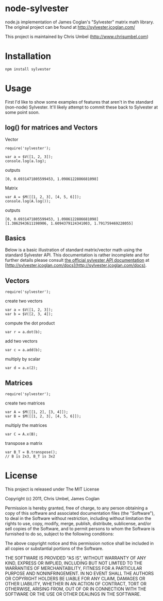 
node-sylvester
==============

node.js implementation of James Coglan's "Sylvester" matrix math library.
The original project can be found at http://sylvester.jcoglan.com/

This project is maintained by Chris Umbel (http://www.chrisumbel.com)

Installation
============

    npm install sylvester

Usage
=====

First I'd like to show some examples of features that aren't in the standard (non-node) Sylvester. It'll likely attempt to commit these back to Sylvester at some point soon.

log() for matrices and Vectors
------------------------------

Vector

    require('sylvester');

    var a = $V([1, 2, 3]);
    console.log(a.log);

outputs

    [0, 0.6931471805599453, 1.0986122886681098]

Matrix

    var A = $M([[1, 2, 3], [4, 5, 6]]);
    console.log(A.log());

outputs

    [0, 0.6931471805599453, 1.0986122886681098]
    [1.3862943611198906, 1.6094379124341003, 1.791759469228055]

Basics
------

Below is a basic illustration of standard matrix/vector math using the standard
Sylvester API. This documentation is rather incomplete and for further details please consult [the official sylvester API documentation](http://sylvester.jcoglan.com/docs) at [http://sylvester.jcoglan.com/docs](http://sylvester.jcoglan.com/docs).

Vectors
-------
    require('sylvester');

create two vectors

    var a = $V([1, 2, 3]);
    var b = $V([2, 3, 4]);

compute the dot product

    var r = a.dot(b);

add two vectors

    var c = a.add(b);

multiply by scalar

    var d = a.x(2);

Matrices
--------
    require('sylvester');

create two matrices

    var A = $M([[1, 2], [3, 4]]);
    var B = $M([[1, 2, 3], [4, 5, 6]]);

multiply the matrices

    var C = A.x(B);

transpose a matrix

    var B_T = B.transpose();
    // B is 2x3, B_T is 3x2

License
=======

This project is released under The MIT License

Copyright (c) 2011, Chris Umbel, James Coglan

Permission is hereby granted, free of charge, to any person obtaining a copy
of this software and associated documentation files (the "Software"), to deal
in the Software without restriction, including without limitation the rights
to use, copy, modify, merge, publish, distribute, sublicense, and/or sell
copies of the Software, and to permit persons to whom the Software is
furnished to do so, subject to the following conditions:

The above copyright notice and this permission notice shall be included in
all copies or substantial portions of the Software.

THE SOFTWARE IS PROVIDED "AS IS", WITHOUT WARRANTY OF ANY KIND, EXPRESS OR
IMPLIED, INCLUDING BUT NOT LIMITED TO THE WARRANTIES OF MERCHANTABILITY,
FITNESS FOR A PARTICULAR PURPOSE AND NONINFRINGEMENT. IN NO EVENT SHALL THE
AUTHORS OR COPYRIGHT HOLDERS BE LIABLE FOR ANY CLAIM, DAMAGES OR OTHER
LIABILITY, WHETHER IN AN ACTION OF CONTRACT, TORT OR OTHERWISE, ARISING FROM,
OUT OF OR IN CONNECTION WITH THE SOFTWARE OR THE USE OR OTHER DEALINGS IN
THE SOFTWARE.
